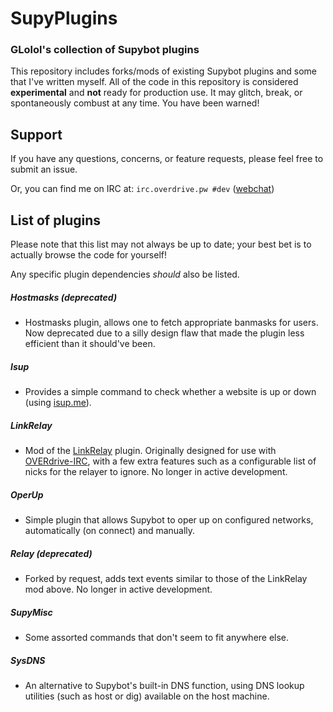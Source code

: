 # SupyPlugins
### GLolol's collection of Supybot plugins

This repository includes forks/mods of existing Supybot plugins and some that I've written myself. All of the code in this repository is considered **experimental** and **not** ready for production use. It may glitch, break, or spontaneously combust at any time. You have been warned!

## Support
If you have any questions, concerns, or feature requests, please feel free to submit an issue. 

Or, you can find me on IRC at: ``irc.overdrive.pw #dev`` ([webchat](http://webchat.overdrive.pw/?channels=dev))

## List of plugins
Please note that this list may not always be up to date; your best bet is to actually browse the code for yourself!

Any specific plugin dependencies *should* also be listed.

##### Hostmasks *(deprecated)*
- Hostmasks plugin, allows one to fetch appropriate banmasks for users. Now deprecated due to a silly design flaw that made the plugin less efficient than it should've been.
  
##### Isup
- Provides a simple command to check whether a website is up or down (using [isup.me](http://isup.me)).

##### LinkRelay
- Mod of the [LinkRelay](https://github.com/ProgVal/Supybot-plugins/tree/master/LinkRelay) plugin. Originally designed for use with [OVERdrive-IRC](http://overdrive.pw/), with a few extra features such as a configurable list of nicks for the relayer to ignore. No longer in active development.

##### OperUp
- Simple plugin that allows Supybot to oper up on configured networks, automatically (on connect) and manually.

##### Relay *(deprecated)*
- Forked by request, adds text events similar to those of the LinkRelay mod above. No longer in active development.

##### SupyMisc
- Some assorted commands that don't seem to fit anywhere else.

##### SysDNS
- An alternative to Supybot's built-in DNS function, using DNS lookup utilities (such as host or dig) available on the host machine.

